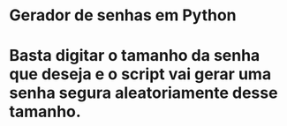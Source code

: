 # Gerador de senhas em Python
# Basta digitar o tamanho da senha que deseja e o script vai gerar uma senha segura aleatoriamente desse tamanho.
